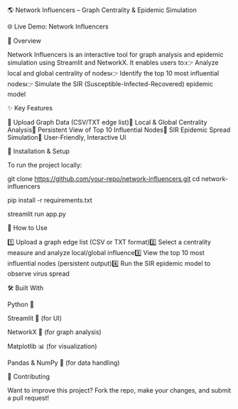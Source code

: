 🌎 Network Influencers – Graph Centrality & Epidemic Simulation

🌐 Live Demo: Network Influencers

🚀 Overview

Network Influencers is an interactive tool for graph analysis and epidemic simulation using Streamlit and NetworkX. It enables users to:👉 Analyze local and global centrality of nodes👉 Identify the top 10 most influential nodes👉 Simulate the SIR (Susceptible-Infected-Recovered) epidemic model

✨ Key Features

🔹 Upload Graph Data (CSV/TXT edge list)🔹 Local & Global Centrality Analysis🔹 Persistent View of Top 10 Influential Nodes🔹 SIR Epidemic Spread Simulation🔹 User-Friendly, Interactive UI

📝 Installation & Setup

To run the project locally:

git clone https://github.com/your-repo/network-influencers.git
cd network-influencers

pip install -r requirements.txt

streamlit run app.py

📌 How to Use

1️⃣ Upload a graph edge list (CSV or TXT format)2️⃣ Select a centrality measure and analyze local/global influence3️⃣ View the top 10 most influential nodes (persistent output)4️⃣ Run the SIR epidemic model to observe virus spread

🛠 Built With

Python 🐍

Streamlit 🎨 (for UI)

NetworkX 🔗 (for graph analysis)

Matplotlib 📊 (for visualization)

Pandas & NumPy 📁 (for data handling)

🤝 Contributing

Want to improve this project? Fork the repo, make your changes, and submit a pull request!


